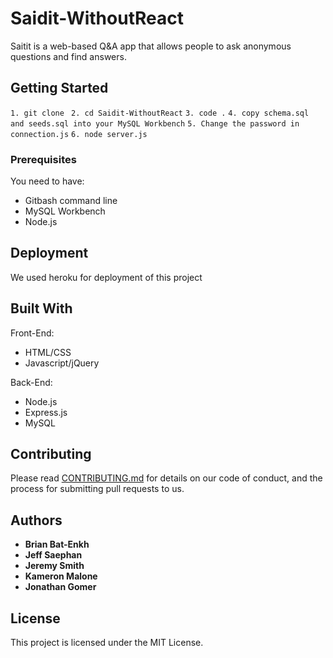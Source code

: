 # Saidit-WithoutReact

Saitit is a web-based Q&A app that allows people to ask anonymous questions and find answers.

## Getting Started

`1. git clone `
`2. cd Saidit-WithoutReact`
`3. code .`
`4. copy schema.sql and seeds.sql into your MySQL Workbench`
`5. Change the password in connection.js`
`6. node server.js`

### Prerequisites

You need to have:
* Gitbash command line
* MySQL Workbench
* Node.js


## Deployment

We used heroku for deployment of this project

## Built With

Front-End:
* HTML/CSS
* Javascript/jQuery

Back-End:
* Node.js
* Express.js
* MySQL

## Contributing

Please read [CONTRIBUTING.md](https://gist.github.com/PurpleBooth/b24679402957c63ec426) for details on our code of conduct, and the process for submitting pull requests to us.


## Authors

* **Brian Bat-Enkh** 
* **Jeff Saephan**
* **Jeremy Smith**
* **Kameron Malone**
* **Jonathan Gomer**


## License

This project is licensed under the MIT License.


